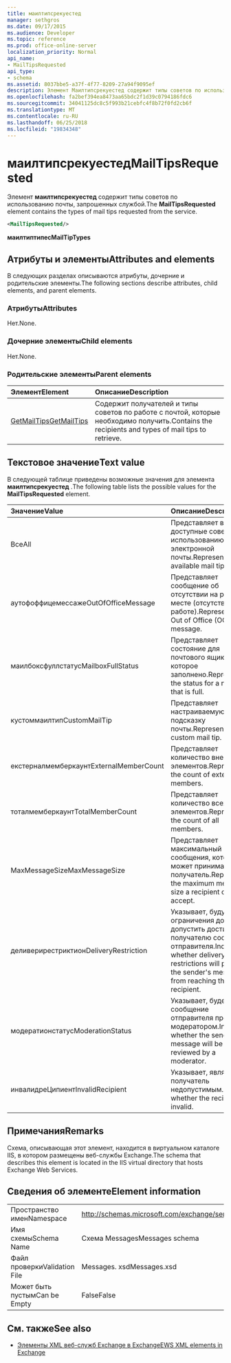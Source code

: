 ```yaml
---
title: маилтипсрекуестед
manager: sethgros
ms.date: 09/17/2015
ms.audience: Developer
ms.topic: reference
ms.prod: office-online-server
localization_priority: Normal
api_name:
- MailTipsRequested
api_type:
- schema
ms.assetid: 8037bbe5-a37f-4f77-8209-27a94f9095ef
description: Элемент Маилтипсрекуестед содержит типы советов по использованию почты, запрошенных службой.
ms.openlocfilehash: fa2bef394ea8473aa65bdc2f1d39c0794186fdc6
ms.sourcegitcommit: 34041125dc8c5f993b21cebfc4f8b72f0fd2cb6f
ms.translationtype: MT
ms.contentlocale: ru-RU
ms.lasthandoff: 06/25/2018
ms.locfileid: "19834348"
---
```

# <a name="mailtipsrequested"></a><span data-ttu-id="4cf1b-103">маилтипсрекуестед</span><span class="sxs-lookup"><span data-stu-id="4cf1b-103">MailTipsRequested</span></span>

<span data-ttu-id="4cf1b-104">Элемент **маилтипсрекуестед** содержит типы советов по использованию почты, запрошенных службой.</span><span class="sxs-lookup"><span data-stu-id="4cf1b-104">The **MailTipsRequested** element contains the types of mail tips requested from the service.</span></span> 
  
```XML
<MailTipsRequested/>
```

 <span data-ttu-id="4cf1b-105">**маилтиптипес**</span><span class="sxs-lookup"><span data-stu-id="4cf1b-105">**MailTipTypes**</span></span>
## <a name="attributes-and-elements"></a><span data-ttu-id="4cf1b-106">Атрибуты и элементы</span><span class="sxs-lookup"><span data-stu-id="4cf1b-106">Attributes and elements</span></span>

<span data-ttu-id="4cf1b-107">В следующих разделах описываются атрибуты, дочерние и родительские элементы.</span><span class="sxs-lookup"><span data-stu-id="4cf1b-107">The following sections describe attributes, child elements, and parent elements.</span></span>
  
### <a name="attributes"></a><span data-ttu-id="4cf1b-108">Атрибуты</span><span class="sxs-lookup"><span data-stu-id="4cf1b-108">Attributes</span></span>

<span data-ttu-id="4cf1b-109">Нет.</span><span class="sxs-lookup"><span data-stu-id="4cf1b-109">None.</span></span>
  
### <a name="child-elements"></a><span data-ttu-id="4cf1b-110">Дочерние элементы</span><span class="sxs-lookup"><span data-stu-id="4cf1b-110">Child elements</span></span>

<span data-ttu-id="4cf1b-111">Нет.</span><span class="sxs-lookup"><span data-stu-id="4cf1b-111">None.</span></span>
  
### <a name="parent-elements"></a><span data-ttu-id="4cf1b-112">Родительские элементы</span><span class="sxs-lookup"><span data-stu-id="4cf1b-112">Parent elements</span></span>

|<span data-ttu-id="4cf1b-113">**Элемент**</span><span class="sxs-lookup"><span data-stu-id="4cf1b-113">**Element**</span></span>|<span data-ttu-id="4cf1b-114">**Описание**</span><span class="sxs-lookup"><span data-stu-id="4cf1b-114">**Description**</span></span>|
|:-----|:-----|
|[<span data-ttu-id="4cf1b-115">GetMailTips</span><span class="sxs-lookup"><span data-stu-id="4cf1b-115">GetMailTips</span></span>](getmailtips.md) <br/> |<span data-ttu-id="4cf1b-116">Содержит получателей и типы советов по работе с почтой, которые необходимо получить.</span><span class="sxs-lookup"><span data-stu-id="4cf1b-116">Contains the recipients and types of mail tips to retrieve.</span></span>  <br/> |
   
## <a name="text-value"></a><span data-ttu-id="4cf1b-117">Текстовое значение</span><span class="sxs-lookup"><span data-stu-id="4cf1b-117">Text value</span></span>

<span data-ttu-id="4cf1b-118">В следующей таблице приведены возможные значения для элемента **маилтипсрекуестед** .</span><span class="sxs-lookup"><span data-stu-id="4cf1b-118">The following table lists the possible values for the **MailTipsRequested** element.</span></span> 
  
|<span data-ttu-id="4cf1b-119">**Значение**</span><span class="sxs-lookup"><span data-stu-id="4cf1b-119">**Value**</span></span>|<span data-ttu-id="4cf1b-120">**Описание**</span><span class="sxs-lookup"><span data-stu-id="4cf1b-120">**Description**</span></span>|
|:-----|:-----|
|<span data-ttu-id="4cf1b-121">Все</span><span class="sxs-lookup"><span data-stu-id="4cf1b-121">All</span></span>  <br/> |<span data-ttu-id="4cf1b-122">Представляет все доступные советы по использованию электронной почты.</span><span class="sxs-lookup"><span data-stu-id="4cf1b-122">Represents all available mail tips.</span></span>  <br/> |
|<span data-ttu-id="4cf1b-123">аутофоффицемессаже</span><span class="sxs-lookup"><span data-stu-id="4cf1b-123">OutOfOfficeMessage</span></span>  <br/> |<span data-ttu-id="4cf1b-124">Представляет сообщение об отсутствии на рабочем месте (отсутствие на работе).</span><span class="sxs-lookup"><span data-stu-id="4cf1b-124">Represents the Out of Office (OOF) message.</span></span>  <br/> |
|<span data-ttu-id="4cf1b-125">маилбоксфуллстатус</span><span class="sxs-lookup"><span data-stu-id="4cf1b-125">MailboxFullStatus</span></span>  <br/> |<span data-ttu-id="4cf1b-126">Представляет состояние для почтового ящика, которое заполнено.</span><span class="sxs-lookup"><span data-stu-id="4cf1b-126">Represents the status for a mailbox that is full.</span></span>  <br/> |
|<span data-ttu-id="4cf1b-127">кустоммаилтип</span><span class="sxs-lookup"><span data-stu-id="4cf1b-127">CustomMailTip</span></span>  <br/> |<span data-ttu-id="4cf1b-128">Представляет настраиваемую подсказку почты.</span><span class="sxs-lookup"><span data-stu-id="4cf1b-128">Represents a custom mail tip.</span></span>  <br/> |
|<span data-ttu-id="4cf1b-129">екстерналмемберкаунт</span><span class="sxs-lookup"><span data-stu-id="4cf1b-129">ExternalMemberCount</span></span>  <br/> |<span data-ttu-id="4cf1b-130">Представляет количество внешних элементов.</span><span class="sxs-lookup"><span data-stu-id="4cf1b-130">Represents the count of external members.</span></span>  <br/> |
|<span data-ttu-id="4cf1b-131">тоталмемберкаунт</span><span class="sxs-lookup"><span data-stu-id="4cf1b-131">TotalMemberCount</span></span>  <br/> |<span data-ttu-id="4cf1b-132">Представляет количество всех элементов.</span><span class="sxs-lookup"><span data-stu-id="4cf1b-132">Represents the count of all members.</span></span>  <br/> |
|<span data-ttu-id="4cf1b-133">MaxMessageSize</span><span class="sxs-lookup"><span data-stu-id="4cf1b-133">MaxMessageSize</span></span>  <br/> |<span data-ttu-id="4cf1b-134">Представляет максимальный размер сообщения, которое может принимать получатель.</span><span class="sxs-lookup"><span data-stu-id="4cf1b-134">Represents the maximum message size a recipient can accept.</span></span>  <br/> |
|<span data-ttu-id="4cf1b-135">деливерирестриктион</span><span class="sxs-lookup"><span data-stu-id="4cf1b-135">DeliveryRestriction</span></span>  <br/> |<span data-ttu-id="4cf1b-136">Указывает, будут ли ограничения доставки допустить достижение получателю сообщения отправителя.</span><span class="sxs-lookup"><span data-stu-id="4cf1b-136">Indicates whether delivery restrictions will prevent the sender's message from reaching the recipient.</span></span>  <br/> |
|<span data-ttu-id="4cf1b-137">модератионстатус</span><span class="sxs-lookup"><span data-stu-id="4cf1b-137">ModerationStatus</span></span>  <br/> |<span data-ttu-id="4cf1b-138">Указывает, будет ли сообщение отправителя проверено модератором.</span><span class="sxs-lookup"><span data-stu-id="4cf1b-138">Indicates whether the sender's message will be reviewed by a moderator.</span></span>  <br/> |
|<span data-ttu-id="4cf1b-139">инвалидреЦипиент</span><span class="sxs-lookup"><span data-stu-id="4cf1b-139">InvalidRecipient</span></span>  <br/> |<span data-ttu-id="4cf1b-140">Указывает, является ли получатель недопустимым.</span><span class="sxs-lookup"><span data-stu-id="4cf1b-140">Indicates whether the recipient is invalid.</span></span>  <br/> |
   
## <a name="remarks"></a><span data-ttu-id="4cf1b-141">Примечания</span><span class="sxs-lookup"><span data-stu-id="4cf1b-141">Remarks</span></span>

<span data-ttu-id="4cf1b-142">Схема, описывающая этот элемент, находится в виртуальном каталоге IIS, в котором размещены веб-службы Exchange.</span><span class="sxs-lookup"><span data-stu-id="4cf1b-142">The schema that describes this element is located in the IIS virtual directory that hosts Exchange Web Services.</span></span>
  
## <a name="element-information"></a><span data-ttu-id="4cf1b-143">Сведения об элементе</span><span class="sxs-lookup"><span data-stu-id="4cf1b-143">Element information</span></span>

|||
|:-----|:-----|
|<span data-ttu-id="4cf1b-144">Пространство имен</span><span class="sxs-lookup"><span data-stu-id="4cf1b-144">Namespace</span></span>  <br/> |http://schemas.microsoft.com/exchange/services/2006/messages  <br/> |
|<span data-ttu-id="4cf1b-145">Имя схемы</span><span class="sxs-lookup"><span data-stu-id="4cf1b-145">Schema Name</span></span>  <br/> |<span data-ttu-id="4cf1b-146">Схема Messages</span><span class="sxs-lookup"><span data-stu-id="4cf1b-146">Messages schema</span></span>  <br/> |
|<span data-ttu-id="4cf1b-147">Файл проверки</span><span class="sxs-lookup"><span data-stu-id="4cf1b-147">Validation File</span></span>  <br/> |<span data-ttu-id="4cf1b-148">Messages. xsd</span><span class="sxs-lookup"><span data-stu-id="4cf1b-148">Messages.xsd</span></span>  <br/> |
|<span data-ttu-id="4cf1b-149">Может быть пустым</span><span class="sxs-lookup"><span data-stu-id="4cf1b-149">Can be Empty</span></span>  <br/> |<span data-ttu-id="4cf1b-150">False</span><span class="sxs-lookup"><span data-stu-id="4cf1b-150">False</span></span>  <br/> |
   
## <a name="see-also"></a><span data-ttu-id="4cf1b-151">См. также</span><span class="sxs-lookup"><span data-stu-id="4cf1b-151">See also</span></span>



- [<span data-ttu-id="4cf1b-152">Элементы XML веб-служб Exchange в Exchange</span><span class="sxs-lookup"><span data-stu-id="4cf1b-152">EWS XML elements in Exchange</span></span>](ews-xml-elements-in-exchange.md)

